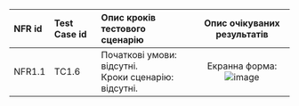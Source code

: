 |NFR id|Test Case id|Опис кроків тестового сценарію|Опис очікуваних результатів|
|:-|:-|:-|:-:|
|NFR1.1 |TC1.6 |Початкові умови: відсутні. <br> Кроки сценарію: відсутні. |Екранна форма: <br> ![image](https://user-images.github.com/oleksandrblazhko/eai205-chobotar/laboratory-work-8/2.8-TestCases/%D0%94%D0%B8%D0%B0%D0%B3%D1%80%D0%B0%D0%BC%D0%BC%D0%B0%20%D0%B1%D0%B5%D0%B7%20%D0%BD%D0%B0%D0%B7%D0%B2%D0%B0%D0%BD%D0%B8%D1%8F.drawio.png)|
